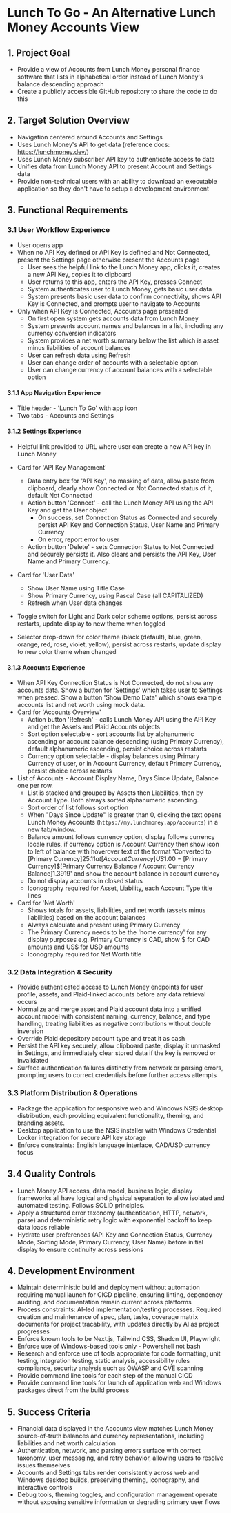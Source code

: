 # Lunch To Go - An Alternative Lunch Money Accounts View

## 1. Project Goal

- Provide a view of Accounts from Lunch Money personal finance software that lists in alphabetical order instead of Lunch Money's balance descending approach
- Create a publicly accessible GitHub repository to share the code to do this

## 2. Target Solution Overview

- Navigation centered around Accounts and Settings
- Uses Lunch Money's API to get data (reference docs: <https://lunchmoney.dev/>)
- Uses Lunch Money subscriber API key to authenticate access to data
- Unifies data from Lunch Money API to present Account and Settings data
- Provide non-technical users with an ability to download an executable application so they don't have to setup a development environment

## 3. Functional Requirements

### 3.1 User Workflow Experience

- User opens app
- When no API Key defined or API Key is defined and Not Connected, present the Settings page otherwise present the Accounts page
  - User sees the helpful link to the Lunch Money app, clicks it, creates a new API Key, copies it to clipboard
  - User returns to this app, enters the API Key, presses Connect
  - System authenticates user to Lunch Money, gets basic user data
  - System presents basic user data to confirm connectivity, shows API Key is Connected, and prompts user to navigate to Accounts
- Only when API Key is Connected, Accounts page presented
  - On first open system gets accounts data from Lunch Money
  - System presents account names and balances in a list, including any currency conversion indicators
  - System provides a net worth summary below the list which is asset minus liabilities of account balances
  - User can refresh data using Refresh
  - User can change order of accounts with a selectable option
  - User can change currency of account balances with a selectable option

#### 3.1.1 App Navigation Experience

- Title header - 'Lunch To Go' with app icon
- Two tabs - Accounts and Settings

#### 3.1.2 Settings Experience

- Helpful link provided to URL where user can create a new API key in Lunch Money
- Card for 'API Key Management'
  - Data entry box for 'API Key', no masking of data, allow paste from clipboard, clearly show Connected or Not Connected status of it, default Not Connected
  - Action button 'Connect' - call the Lunch Money API using the API Key and get the User object
    - On success, set Connection Status as Connected and securely persist API Key and Connection Status, User Name and Primary Currency
    - On error, report error to user
  - Action button 'Delete' - sets Connection Status to Not Connected and securely persists it. Also clears and persists the API Key, User Name and Primary Currency.

- Card for 'User Data'
  - Show User Name using Title Case
  - Show Primary Currency, using Pascal Case (all CAPITALIZED)
  - Refresh when User data changes

- Toggle switch for Light and Dark color scheme options, persist across restarts, update display to new theme when toggled
- Selector drop-down for color theme (black (default), blue, green, orange, red, rose, violet, yellow), persist across restarts, update display to new color theme when changed

#### 3.1.3 Accounts Experience

- When API Key Connection Status is Not Connected, do not show any accounts data. Show a button for 'Settings' which takes user to Settings when pressed. Show a button 'Show Demo Data' which shows example accounts list and net worth using mock data.
- Card for 'Accounts Overview'
  - Action button 'Refresh' - calls Lunch Money API using the API Key and get the Assets and Plaid Accounts objects
  - Sort option selectable - sort accounts list by alphanumeric ascending or account balance descending (using Primary Currency), default alphanumeric ascending, persist choice across restarts
  - Currency option selectable - display balances using Primary Currency of user, or in Account Currency, default Primary Currency, persist choice across restarts
- List of Accounts - Account Display Name, Days Since Update, Balance one per row.
  - List is stacked and grouped by Assets then Liabilities, then by Account Type. Both always sorted alphanumeric ascending.
  - Sort order of list follows sort option
  - When "Days Since Update" is greater than 0, clicking the text opens Lunch Money Accounts (`https://my.lunchmoney.app/accounts`) in a new tab/window.
  - Balance amount follows currency option, display follows currency locale rules, if currency option is Account Currency then show icon to left of balance with hoverover text of the format 'Converted to [Primary Currency]$25.11 at [Account Currency]US$1.00 = [Primary Currency]$[Primary Currency Balance / Account Currency Balance]1.3919' and show the account balance in account currency
  - Do not display accounts in closed status
  - Iconography required for Asset, Liability, each Account Type title lines
- Card for 'Net Worth'
  - Shows totals for assets, liabilities, and net worth (assets minus liabilities) based on the account balances
  - Always calculate and present using Primary Currency
  - The Primary Currency needs to be the 'home currency' for any display purposes e.g. Primary Currency is CAD, show $ for CAD amounts and US$ for USD amounts
  - Iconography required for Net Worth title

### 3.2 Data Integration & Security

- Provide authenticated access to Lunch Money endpoints for user profile, assets, and Plaid-linked accounts before any data retrieval occurs
- Normalize and merge asset and Plaid account data into a unified account model with consistent naming, currency, balance, and type handling, treating liabilities as negative contributions without double inversion
- Override Plaid depository account type and treat it as cash
- Persist the API key securely, allow clipboard paste, display it unmasked in Settings, and immediately clear stored data if the key is removed or invalidated
- Surface authentication failures distinctly from network or parsing errors, prompting users to correct credentials before further access attempts

### 3.3 Platform Distribution & Operations

- Package the application for responsive web and Windows NSIS desktop distribution, each providing equivalent functionality, theming, and branding assets.
- Desktop application to use the NSIS installer with Windows Credential Locker integration for secure API key storage
- Enforce constraints: English language interface, CAD/USD currency focus

## 3.4 Quality Controls

- Lunch Money API access, data model, business logic, display frameworks all have logical and physical separation to allow isolated and automated testing. Follows SOLID principles.
- Apply a structured error taxonomy (authentication, HTTP, network, parse) and deterministic retry logic with exponential backoff to keep data loads reliable
- Hydrate user preferences (API Key and Connection Status, Currency Mode, Sorting Mode, Primary Currency, User Name) before initial display to ensure continuity across sessions

## 4. Development Environment

- Maintain deterministic build and deployment without automation requiring manual launch for CICD pipeline, ensuring linting, dependency auditing, and documentation remain current across platforms
- Process constraints: AI-led implementation/testing processes. Required creation and maintenance of spec, plan, tasks, coverage matrix documents for project tracability, with updates directly by AI as project progresses
- Enforce known tools to be Next.js, Tailwind CSS, Shadcn UI, Playwright
- Enforce use of Windows-based tools only - Powershell not bash
- Research and enforce use of tools appropriate for code formatting, unit testing, integration testing, static analysis, accessibility rules compliance, security analysis such as OWASP and CVE scanning
- Provide command line tools for each step of the manual CICD
- Provide command line tools for launch of application web and Windows packages direct from the build process

## 5. Success Criteria

- Financial data displayed in the Accounts view matches Lunch Money source-of-truth balances and currency representations, including liabilities and net worth calculation
- Authentication, network, and parsing errors surface with correct taxonomy, user messaging, and retry behavior, allowing users to resolve issues themselves
- Accounts and Settings tabs render consistently across web and Windows desktop builds, preserving theming, iconography, and interactive controls
- Debug tools, theming toggles, and configuration management operate without exposing sensitive information or degrading primary user flows
